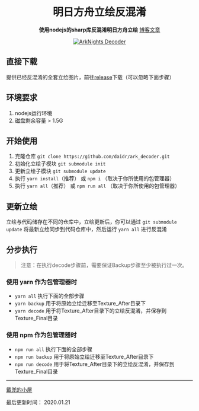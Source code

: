 <div align="center">
  <h1>
    明日方舟立绘反混淆
  </h1>

  <p>
    <strong>使用nodejs的sharp库反混淆明日方舟立绘</strong>
    <a href="https://daidr.me/archives/code-578.html" target="_blank">博客文章</a>
  </p>
</div>
<div align="center">
  <a href="https://github.com/daidr/ark_decoder.git">
    <img src="https://daidr.me/wp-content/uploads/2020/01/%E6%98%8E%E6%97%A5%E6%96%B9%E8%88%9F%E4%BA%BA%E7%89%A9%E7%AB%8B%E7%BB%98%E5%8F%8D%E6%B7%B7%E6%B7%86.png" alt="ArkNights Decoder">
  </a>
</div>

## 直接下载

提供已经反混淆的全套立绘图片，前往[release](https://github.com/daidr/ark_decoder/releases "Release")下载（可以忽略下面步骤）

## 环境要求

1. nodejs运行环境
2. 磁盘剩余容量 > 1.5G

## 开始使用

1. 克隆仓库 `git clone https://github.com/daidr/ark_decoder.git`
2. 初始化立绘子模块 `git submodule init`
3. 更新立绘子模块 `git submodule update`
4. 执行 `yarn install`（推荐） 或 `npm i` （取决于你所使用的包管理器）
5. 执行 `yarn all`（推荐） 或 `npm run all` （取决于你所使用的包管理器）

## 更新立绘

立绘与代码储存在不同的仓库中，立绘更新后，你可以通过 `git submodule update` 将最新立绘同步到代码仓库中，然后运行 `yarn all` 进行反混淆

## 分步执行

> 注意：在执行decode步骤前，需要保证Backup步骤至少被执行过一次。

### 使用 yarn 作为包管理器时

- `yarn all` 执行下面的全部步骤
- `yarn backup` 用于将原始立绘迁移至Texture_After目录下
- `yarn decode` 用于将Texture_After目录下的立绘反混淆，并保存到Texture_Final目录

### 使用 npm 作为包管理器时

- `npm run all` 执行下面的全部步骤
- `npm run backup` 用于将原始立绘迁移至Texture_After目录下
- `npm run decode` 用于将Texture_After目录下的立绘反混淆，并保存到Texture_Final目录

-----------

[戴兜的小屋](http://im.daidr.me)

最后更新时间： 2020.01.21
